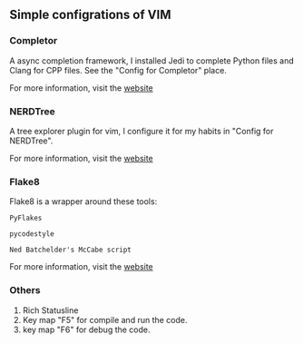 ## Simple configrations of VIM

### Completor

A async completion framework, I installed Jedi to complete Python files and Clang for CPP files. See the "Config for Completor" place.

For more information, visit the [website](https://github.com/maralla/completor)

### NERDTree

A tree explorer plugin for vim, I configure it for my habits in "Config for NERDTree".

For more information, visit the [website](https://github.com/scrooloose/nerdtree)

### Flake8

Flake8 is a wrapper around these tools:

    PyFlakes

    pycodestyle

    Ned Batchelder's McCabe script

For more information, visit the [website](https://github.com/PyCQA/flake8)

### Others

1. Rich Statusline
2. Key map "F5" for compile and run the code.
3. key map "F6" for debug the code.
